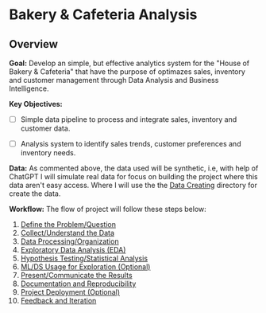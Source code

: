 # Bakery & Cafeteria Analysis

## Overview

**Goal:** Develop an simple, but effective analytics system for the "House of Bakery & Cafeteria" that have the purpose of optimazes sales, inventory and customer management through Data Analysis and Business Intelligence.

**Key Objectives:**
- [ ] Simple data pipeline to process and integrate sales, inventory and customer data.
- [ ] Analysis system to identify sales trends, customer preferences and inventory needs.


**Data:** As commented above, the data used will be synthetic, i.e, with help of ChatGPT I will simulate real data for focus on building the project where this data aren't easy access. Where I will use the the [Data Creating](src/data_creating) directory for create the data.

**Workflow:** The flow of project will follow these steps below:

1. [Define the Problem/Question](docs/project_workflow.md#1-define-the-problemquestion)
2. [Collect/Understand the Data](docs/project_workflow.md#2-collectunderstand-the-data)
3. [Data Processing/Organization](docs/project_workflow.md#3-data-processingorganization)
4. [Exploratory Data Analysis (EDA)](docs/project_workflow.md#4-exploratory-data-analysis-eda)
5. [Hypothesis Testing/Statistical Analysis](docs/project_workflow.md#5-hypothesis-testingstatistical-analysis)
6. [ML/DS Usage for Exploration (Optional)](docs/project_workflow.md#6-mlds-usage-for-exploration-optional)
7. [Present/Communicate the Results](docs/project_workflow.md#7-presentcommunicate-the-results)
8. [Documentation and Reproducibility](docs/project_workflow.md#8-documentation-and-reproducibility)
9. [Project Deployment (Optional)](docs/project_workflow.md#9-project-deployment-optional)
10. [Feedback and Iteration](docs/project_workflow.md#10-feedback-and-iteration)

